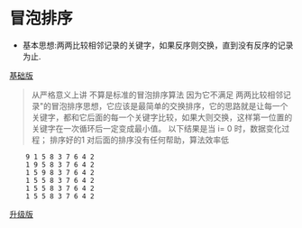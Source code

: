 # 冒泡排序
- 基本思想:两两比较相邻记录的关键字，如果反序则交换，直到没有反序的记录为止.
 
[基础版](./BubbleSort1.php)
>   从严格意义上讲 不算是标准的冒泡排序算法 因为它不满足 两两比较相邻记录"的冒泡排序思想，它应该是最简单的交换排序，它的思路就是让每一个关键字，都和它后面的每一个关键字比较，如果大则交换，这样第一位置的关键字在一次循环后一定变成最小值。 以下结果是当 i= 0 时，数据变化过程；
>排序好的1 对后面的排序没有任何帮助，算法效率低
```  
    9 1 5 8 3 7 6 4 2
    1 9 5 8 3 7 6 4 2
    1 5 9 8 3 7 6 4 2
    1 5 5 8 3 7 6 4 2
    1 5 5 8 3 7 6 4 2
    1 5 5 8 3 7 6 4 2
```

[升级版](./BubbleSort2.php)